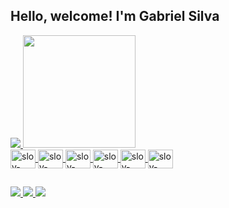 ## Hello, welcome! I'm Gabriel Silva

<div class="paineis-de-especificacoes">
  <a href="https://github.com/gabrieldev6">
  
   <picture>
<source 
  srcset="https://github-readme-stats.vercel.app/api?username=gabrieldev6&show_icons=true&theme=dark"
  media="(prefers-color-scheme: dark)"
/>
<source
  srcset="https://github-readme-stats.vercel.app/api?username=anuraghazra&show_icons=true"
  media="(prefers-color-scheme: light), (prefers-color-scheme: no-preference)"
/>
<img src="https://github-readme-stats.vercel.app/api?username=anuraghazra&show_icons=true" />
</picture>
    
  <img height="180em" src="https://github-readme-stats.vercel.app/api/top-langs/?username=gabrieldev6&layout=compact&langs_count=16&theme=dark"/>
  
</div>
<div class="logo-linguagens">
  <img align="center" alt="sloy-html" height="30" width="40" src="https://cdn.jsdelivr.net/gh/devicons/devicon/icons/html5/html5-original.svg" />
  <img align="center" alt="sloy-css" height="30" width="40" src="https://cdn.jsdelivr.net/gh/devicons/devicon/icons/css3/css3-original.svg" />
  <img align="center" alt="sloy-css" height="30" width="40" src="https://cdn.jsdelivr.net/gh/devicons/devicon/icons/javascript/javascript-original.svg" />
  <img align="center" alt="sloy-java" height="30" width="40" src="https://cdn.jsdelivr.net/gh/devicons/devicon/icons/java/java-original.svg" />
  <img align="center" alt="sloy-c++" height="30" width="40" src="https://cdn.jsdelivr.net/gh/devicons/devicon/icons/cplusplus/cplusplus-original.svg" />
  <img align="center" alt="sloy-flutter" height="30" width="40" src="https://cdn.jsdelivr.net/gh/devicons/devicon/icons/flutter/flutter-original.svg" />
 </div>
  
  ##
  
 <div class="contatos">
   <a href="https://www.instagram.com/sloyxkira6/">
   <img src="https://img.shields.io/badge/Instagram-E4405F?style=for-the-badge&logo=instagram&logoColor=white" target="_blank"/>
   </a>
   <a href="https://www.linkedin.com/in/gabriel-pimentel-0257291a4/">
   <img src="https://img.shields.io/badge/LinkedIn-0077B5?style=for-the-badge&logo=linkedin&logoColor=white">
   </a>
   <a href="https://github.com/Sloyxkira6/" target="_blank">
   <img src="https://img.shields.io/badge/GitHub-100000?style=for-the-badge&logo=github&logoColor=white" target="_blank"/>
   </a>
   
  </div>
